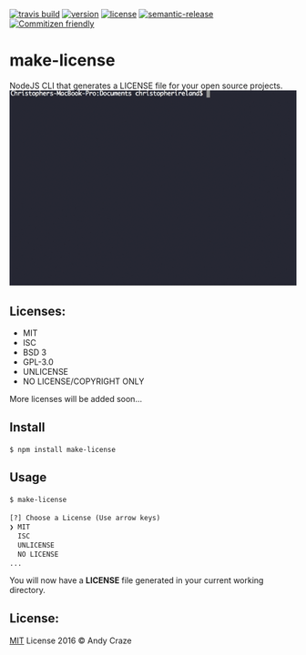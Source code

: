 [![travis build](https://img.shields.io/travis/accraze/make-license.svg)](https://travis-ci.org/accraze/make-license)
[![version](https://img.shields.io/npm/v/make-license.svg)](https://www.npmjs.com/package/make-license)
[![license](https://img.shields.io/npm/l/make-license.svg)](https://www.npmjs.com/package/make-license)
[![semantic-release](https://img.shields.io/badge/%20%20%F0%9F%93%A6%F0%9F%9A%80-semantic--release-e10079.svg)](https://github.com/semantic-release/semantic-release)
[![Commitizen friendly](https://img.shields.io/badge/commitizen-friendly-brightgreen.svg)](http://commitizen.github.io/cz-cli/)

# make-license

NodeJS CLI that generates a LICENSE file for your open source projects.
![demo](demo.gif)

## Licenses:

* MIT
* ISC
* BSD 3
* GPL-3.0
* UNLICENSE
* NO LICENSE/COPYRIGHT ONLY

More licenses will be added soon...

## Install

```
$ npm install make-license
```

## Usage
```
$ make-license

[?] Choose a License (Use arrow keys)
❯ MIT
  ISC
  UNLICENSE
  NO LICENSE
...
```
You will now have a **LICENSE** file generated in your current working directory.

## License:
[MIT](https://github.com/accraze/make-license/blob/master/LICENSE) License 2016 © Andy Craze
